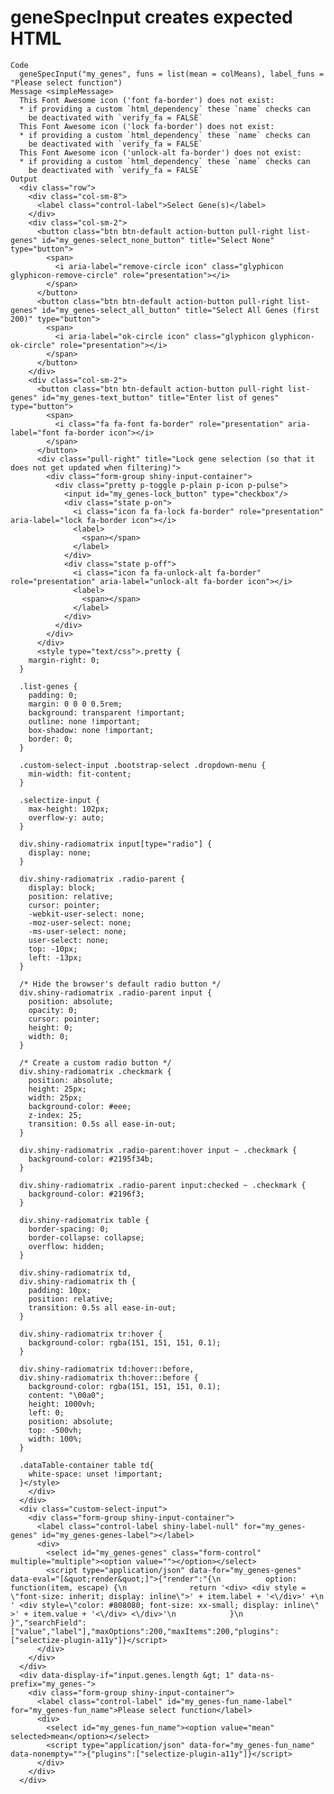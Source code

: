 # geneSpecInput creates expected HTML

    Code
      geneSpecInput("my_genes", funs = list(mean = colMeans), label_funs = "Please select function")
    Message <simpleMessage>
      This Font Awesome icon ('font fa-border') does not exist:
      * if providing a custom `html_dependency` these `name` checks can 
        be deactivated with `verify_fa = FALSE`
      This Font Awesome icon ('lock fa-border') does not exist:
      * if providing a custom `html_dependency` these `name` checks can 
        be deactivated with `verify_fa = FALSE`
      This Font Awesome icon ('unlock-alt fa-border') does not exist:
      * if providing a custom `html_dependency` these `name` checks can 
        be deactivated with `verify_fa = FALSE`
    Output
      <div class="row">
        <div class="col-sm-8">
          <label class="control-label">Select Gene(s)</label>
        </div>
        <div class="col-sm-2">
          <button class="btn btn-default action-button pull-right list-genes" id="my_genes-select_none_button" title="Select None" type="button">
            <span>
              <i aria-label="remove-circle icon" class="glyphicon glyphicon-remove-circle" role="presentation"></i>
            </span>
          </button>
          <button class="btn btn-default action-button pull-right list-genes" id="my_genes-select_all_button" title="Select All Genes (first 200)" type="button">
            <span>
              <i aria-label="ok-circle icon" class="glyphicon glyphicon-ok-circle" role="presentation"></i>
            </span>
          </button>
        </div>
        <div class="col-sm-2">
          <button class="btn btn-default action-button pull-right list-genes" id="my_genes-text_button" title="Enter list of genes" type="button">
            <span>
              <i class="fa fa-font fa-border" role="presentation" aria-label="font fa-border icon"></i>
            </span>
          </button>
          <div class="pull-right" title="Lock gene selection (so that it does not get updated when filtering)">
            <div class="form-group shiny-input-container">
              <div class="pretty p-toggle p-plain p-icon p-pulse">
                <input id="my_genes-lock_button" type="checkbox"/>
                <div class="state p-on">
                  <i class="icon fa fa-lock fa-border" role="presentation" aria-label="lock fa-border icon"></i>
                  <label>
                    <span></span>
                  </label>
                </div>
                <div class="state p-off">
                  <i class="icon fa fa-unlock-alt fa-border" role="presentation" aria-label="unlock-alt fa-border icon"></i>
                  <label>
                    <span></span>
                  </label>
                </div>
              </div>
            </div>
          </div>
          <style type="text/css">.pretty {
        margin-right: 0;
      }
      
      .list-genes {
        padding: 0;
        margin: 0 0 0 0.5rem;
        background: transparent !important;
        outline: none !important;
        box-shadow: none !important;
        border: 0;
      }
      
      .custom-select-input .bootstrap-select .dropdown-menu {
        min-width: fit-content;
      }
      
      .selectize-input {
        max-height: 102px;
        overflow-y: auto;
      }
      
      div.shiny-radiomatrix input[type="radio"] {
        display: none;
      }
      
      div.shiny-radiomatrix .radio-parent {
        display: block;
        position: relative;
        cursor: pointer;
        -webkit-user-select: none;
        -moz-user-select: none;
        -ms-user-select: none;
        user-select: none;
        top: -10px;
        left: -13px;
      }
      
      /* Hide the browser's default radio button */
      div.shiny-radiomatrix .radio-parent input {
        position: absolute;
        opacity: 0;
        cursor: pointer;
        height: 0;
        width: 0;
      }
      
      /* Create a custom radio button */
      div.shiny-radiomatrix .checkmark {
        position: absolute;
        height: 25px;
        width: 25px;
        background-color: #eee;
        z-index: 25;
        transition: 0.5s all ease-in-out;
      }
      
      div.shiny-radiomatrix .radio-parent:hover input ~ .checkmark {
        background-color: #2195f34b;
      }
      
      div.shiny-radiomatrix .radio-parent input:checked ~ .checkmark {
        background-color: #2196f3;
      }
      
      div.shiny-radiomatrix table {
        border-spacing: 0;
        border-collapse: collapse;
        overflow: hidden;
      }
      
      div.shiny-radiomatrix td,
      div.shiny-radiomatrix th {
        padding: 10px;
        position: relative;
        transition: 0.5s all ease-in-out;
      }
      
      div.shiny-radiomatrix tr:hover {
        background-color: rgba(151, 151, 151, 0.1);
      }
      
      div.shiny-radiomatrix td:hover::before,
      div.shiny-radiomatrix th:hover::before {
        background-color: rgba(151, 151, 151, 0.1);
        content: "\00a0";
        height: 1000vh;
        left: 0;
        position: absolute;
        top: -500vh;
        width: 100%;
      }
      
      .dataTable-container table td{
        white-space: unset !important;
      }</style>
        </div>
      </div>
      <div class="custom-select-input">
        <div class="form-group shiny-input-container">
          <label class="control-label shiny-label-null" for="my_genes-genes" id="my_genes-genes-label"></label>
          <div>
            <select id="my_genes-genes" class="form-control" multiple="multiple"><option value=""></option></select>
            <script type="application/json" data-for="my_genes-genes" data-eval="[&quot;render&quot;]">{"render":"{\n          option: function(item, escape) {\n              return '<div> <div style = \"font-size: inherit; display: inline\">' + item.label + '<\/div>' +\n                ' <div style=\"color: #808080; font-size: xx-small; display: inline\" >' + item.value + '<\/div> <\/div>'\n            }\n          }","searchField":["value","label"],"maxOptions":200,"maxItems":200,"plugins":["selectize-plugin-a11y"]}</script>
          </div>
        </div>
      </div>
      <div data-display-if="input.genes.length &gt; 1" data-ns-prefix="my_genes-">
        <div class="form-group shiny-input-container">
          <label class="control-label" id="my_genes-fun_name-label" for="my_genes-fun_name">Please select function</label>
          <div>
            <select id="my_genes-fun_name"><option value="mean" selected>mean</option></select>
            <script type="application/json" data-for="my_genes-fun_name" data-nonempty="">{"plugins":["selectize-plugin-a11y"]}</script>
          </div>
        </div>
      </div>

